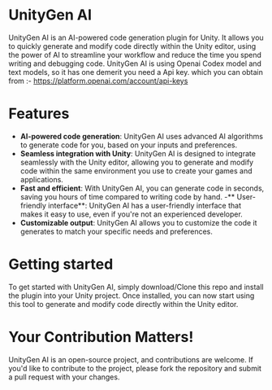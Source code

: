 # UnityGen AI

UnityGen AI is an AI-powered code generation plugin for Unity. It allows you to quickly generate and modify code directly within the Unity editor, using the power of AI to streamline your workflow and reduce the time you spend writing and debugging code. UnityGen AI is using  Openai Codex model and text models, so it has one demerit  you need a Api key. which you can obtain from :-
https://platform.openai.com/account/api-keys

# Features

- **AI-powered code generation**: UnityGen AI uses advanced AI algorithms to generate code for you, based on your inputs and preferences.
- **Seamless integration with Unity**: UnityGen AI is designed to integrate seamlessly with the Unity editor, allowing you to generate and modify code within the same environment you use to create your games and applications.
- **Fast and efficient**: With UnityGen AI, you can generate code in seconds, saving you hours of time compared to writing code by hand.
-** User-friendly interface**: UnityGen AI has a user-friendly interface that makes it easy to use, even if you're not an experienced developer.
- **Customizable output**: UnityGen AI allows you to customize the code it generates to match your specific needs and preferences.

# Getting started
To get started with UnityGen AI, simply download/Clone this repo and install the plugin into your Unity project. Once installed, you can now start using this tool to generate and modify code directly within the Unity editor.

# Your Contribution Matters!
UnityGen AI is an open-source project, and contributions are welcome. If you'd like to contribute to the project, please fork the repository and submit a pull request with your changes. 

